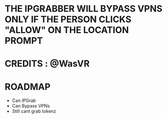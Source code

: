 # THE IPGRABBER WILL BYPASS VPNS ONLY IF THE PERSON CLICKS "ALLOW" ON THE LOCATION PROMPT
# CREDITS : @WasVR

# ROADMAP
- Can IPGrab
- Can Bypass VPNs
- Still cant grab tokenz
